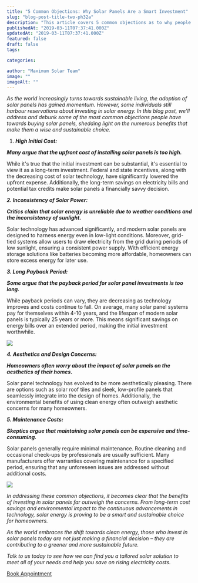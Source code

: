 ```yaml
---
title: "5 Common Objections: Why Solar Panels Are a Smart Investment"
slug: "blog-post-title-two-ph32a"
description: "This article covers 5 common objections as to why people don’t think solar is a good idea."
publishedAt: "2019-03-11T07:37:41.000Z"
updatedAt: "2019-03-11T07:37:41.000Z"
featured: false
draft: false
tags:

categories:

author: "Maximum Solar Team"
image: ""
imageAlt: ""
---
```


_As the world increasingly turns towards sustainable living, the adoption of solar panels has gained momentum. However, some individuals still harbour reservations about investing in solar energy. In this blog post, we'll address and debunk some of the most common objections people have towards buying solar panels, shedding light on the numerous benefits that make them a wise and sustainable choice._  

1.  **_High Initial Cost:_**
    

**_Many argue that the upfront cost of installing solar panels is too high._**

While it's true that the initial investment can be substantial, it's essential to view it as a long-term investment. Federal and state incentives, along with the decreasing cost of solar technology, have significantly lowered the upfront expense. Additionally, the long-term savings on electricity bills and potential tax credits make solar panels a financially savvy decision.  

**_2\. Inconsistency of Solar Power:_**

**_Critics claim that solar energy is unreliable due to weather conditions and the inconsistency of sunlight._**

Solar technology has advanced significantly, and modern solar panels are designed to harness energy even in low-light conditions. Moreover, grid-tied systems allow users to draw electricity from the grid during periods of low sunlight, ensuring a consistent power supply. With efficient energy storage solutions like batteries becoming more affordable, homeowners can store excess energy for later use.  

**_3\. Long Payback Period:_**

**_Some argue that the payback period for solar panel investments is too long._**

While payback periods can vary, they are decreasing as technology improves and costs continue to fall. On average, many solar panel systems pay for themselves within 4-10 years, and the lifespan of modern solar panels is typically 25 years or more. This means significant savings on energy bills over an extended period, making the initial investment worthwhile.  

![](/images/blog/image-28.jpg)

  

**_4\. Aesthetics and Design Concerns:_**

**_Homeowners often worry about the impact of solar panels on the aesthetics of their homes._**

Solar panel technology has evolved to be more aesthetically pleasing. There are options such as solar roof tiles and sleek, low-profile panels that seamlessly integrate into the design of homes. Additionally, the environmental benefits of using clean energy often outweigh aesthetic concerns for many homeowners.

  

**_5\. Maintenance Costs:_**

**_Skeptics argue that maintaining solar panels can be expensive and time-consuming._**

Solar panels generally require minimal maintenance. Routine cleaning and occasional check-ups by professionals are usually sufficient. Many manufacturers offer warranties covering maintenance for a specified period, ensuring that any unforeseen issues are addressed without additional costs.

![](/images/blog/image-29.jpg)

_In addressing these common objections, it becomes clear that the benefits of investing in solar panels far outweigh the concerns. From long-term cost savings and environmental impact to the continuous advancements in technology, solar energy is proving to be a smart and sustainable choice for homeowners._

_As the world embraces the shift towards clean energy, those who invest in solar panels today are not just making a financial decision – they are contributing to a greener and more sustainable future._

_Talk to us today to see how we can find you a tailored solar solution to meet all of your needs and help you save on rising electricity costs._

[Book Appointment](/contact)
